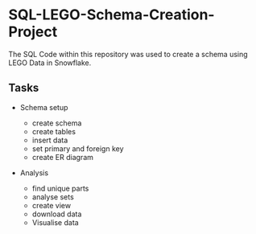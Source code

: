 # SQL-LEGO-Schema-Creation-Project
The SQL Code within this repository was used to create a schema using LEGO Data in Snowflake.

## Tasks
- Schema setup
  - create schema
  - create tables
  - insert data
  - set primary and foreign key
  - create ER diagram

- Analysis
  - find unique parts
  - analyse sets
  - create view
  - download data
  - Visualise data
